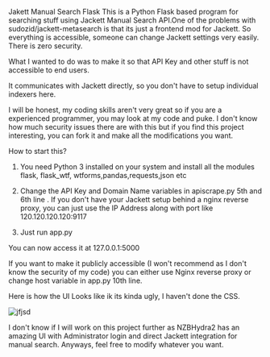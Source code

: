 Jakett Manual Search Flask
This is a Python Flask based program for searching stuff using Jackett Manual Search API.One of the problems with sudozid/jackett-metasearch is that its just a frontend mod for Jackett. So everything is accessible, someone can change Jackett settings very easily. There is zero security. 

What I wanted to do was to make it so that API Key and other stuff is not accessible to end users. 

It communicates with Jackett directly, so you don't have to setup individual indexers here.

I will be honest, my coding skills aren't very great so if you are a experienced programmer, you may look at my code and puke. I don't know how much security issues there are with this but if you find this project interesting, you can fork it and make all the modifications you want. 

How to start this?

1. You need Python 3 installed on your system and install all the modules flask, flask_wtf, wtforms,pandas,requests,json etc
2. Change the API Key and Domain Name variables in apiscrape.py 5th and 6th line . If you don't have your Jackett setup behind a nginx reverse proxy, you can just use the IP Address along with port like 120.120.120.120:9117 


4. Just run app.py 

You can now access it at 127.0.0.1:5000

If you want to make it publicly accessible (I won't recommend as I don't know the security of my code) you can either use Nginx reverse proxy or change host variable in app.py 10th line.

Here is how the UI Looks like ik its kinda ugly, I haven't done the CSS.

![jfjsd](https://user-images.githubusercontent.com/67092879/132982665-84297341-4631-42f8-a91c-0b159a3ef938.PNG)

I don't know if I will work on this project further as NZBHydra2 has an amazing UI with Administrator login and direct Jackett integration for manual search. Anyways, feel free to modify whatever you want.
